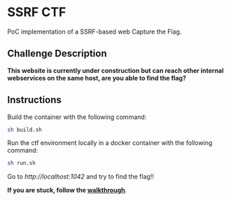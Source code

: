 # SSRF CTF

PoC implementation of a SSRF-based web Capture the Flag.  



## Challenge Description
**This website is currently under construction but can reach other internal webservices on the same host, are you able to find the flag?**  




## Instructions
Build the container with the following command:  
```sh
sh build.sh
```  

Run the ctf environment locally in a docker container with the following command:  
```sh
sh run.sh
```  

Go to *http://localhost:1042* and try to find the flag!!  

**If you are stuck, follow the [walkthrough](./walkthrough/README.md)**.  



